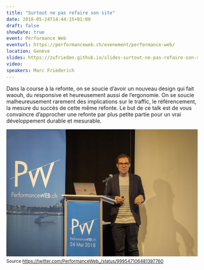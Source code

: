 ```yaml
---
title: "Surtout ne pas refaire son site"
date: 2018-05-24T14:44:15+01:00
draft: false
showDate: true
event: Performance Web
eventurl: https://performanceweb.ch/evenement/performance-web/
location: Genève
slides: https://zufrieden.github.io/slides-surtout-ne-pas-refaire-son-site/
video:
speakers: Marc Friederich
---
```

Dans la course à la refonte, on se soucie d’avoir un nouveau design qui fait waouh, du responsive et heureusement aussi de l’ergonomie. On se soucie malheureusement rarement des implications sur le traffic, le référencement, la mesure du succès de cette même refonte. Le but de ce talk est de vous convaincre d’approcher une refonte par plus petite partie pour un vrai développement durable et mesurable.

![Début de la présentation, Marc au micro](/images/2018_performanceweb.jpg)
<small>Source https://twitter.com/PerformanceWeb_/status/999547106481397760</small> 
